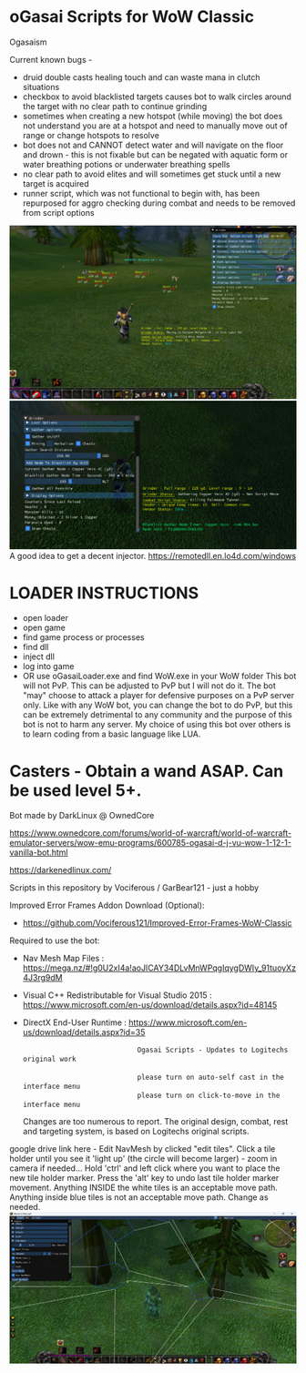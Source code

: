  # oGasai Scripts for WoW Classic
 Ogasaism

 Current known bugs - 
 - druid double casts healing touch and can waste mana in clutch situations
 - checkbox to avoid blacklisted targets causes bot to walk circles around the target with no clear path to continue grinding
 - sometimes when creating a new hotspot (while moving) the bot does not understand you are at a hotspot and need to manually move out of range or change hotspots to resolve
 - bot does not and CANNOT detect water and will navigate on the floor and drown - this is not fixable but can be negated with aquatic form or water breathing potions or underwater breathing spells
 - no clear path to avoid elites and will sometimes get stuck until a new target is acquired
 - runner script, which was not functional to begin with, has been repurposed for aggro checking during combat and needs to be removed from script options

![oGasai](https://github.com/vociferous1212/Ogasai-pic/blob/main/oGasai.png?raw=true)
![oGasai](https://github.com/vociferous1212/Ogasai-pic/blob/main/blacklist.png?raw=true)
A good idea to get a decent injector.
 https://remotedll.en.lo4d.com/windows

 # LOADER INSTRUCTIONS
 - open loader
 - open game
 - find game process or processes
 - find dll
 - inject dll
 - log into game
 - OR use oGasaiLoader.exe and find WoW.exe in your WoW folder
This bot will not PvP. This can be adjusted to PvP but I will not do it. The bot "may" choose to attack a player for defensive purposes on a PvP server only. Like with any WoW bot, you can change the bot to do PvP, but this can be extremely detrimental to any community and the purpose of this bot is not to harm any server. My choice of using this bot over others is to learn coding from a basic language like LUA.

# Casters - Obtain a wand ASAP. Can be used level 5+.

Bot made by DarkLinux @ OwnedCore

https://www.ownedcore.com/forums/world-of-warcraft/world-of-warcraft-emulator-servers/wow-emu-programs/600785-ogasai-d-j-vu-wow-1-12-1-vanilla-bot.html

https://darkenedlinux.com/

Scripts in this repository by Vociferous / GarBear121 - just a hobby

Improved Error Frames Addon Download (Optional):
 - https://github.com/Vociferous121/Improved-Error-Frames-WoW-Classic

Required to use the bot:
- Nav Mesh Map Files : https://mega.nz/#!g0U2xI4a!aoJICAY34DLvMnWPqgIqygDWIy_91tuoyXz4J3rg9dM
- Visual C++ Redistributable for Visual Studio 2015 : https://www.microsoft.com/en-us/download/details.aspx?id=48145
- DirectX End-User Runtime : https://www.microsoft.com/en-us/download/details.aspx?id=35






                                  Ogasai Scripts - Updates to Logitechs original work
                                     
                                  please turn on auto-self cast in the interface menu
                                  please turn on click-to-move in the interface menu
 
  Changes are too numerous to report. The original design, combat, rest and targeting system, is based on Logitechs original scripts. 


google drive link here -
Edit NavMesh by clicked "edit tiles". Click a tile holder until you see it 'light up' (the circle will become larger) - zoom in camera if needed... Hold 'ctrl' and left click where you want to place the new tile holder marker. Press the 'alt' key to undo last tile holder marker movement. Anything INSIDE the white tiles is an acceptable move path. Anything inside blue tiles is not an acceptable move path. Change as needed. 
![oGasai](https://github.com/vociferous1212/Ogasai-pic/blob/main/mmaps.png?raw=true)
